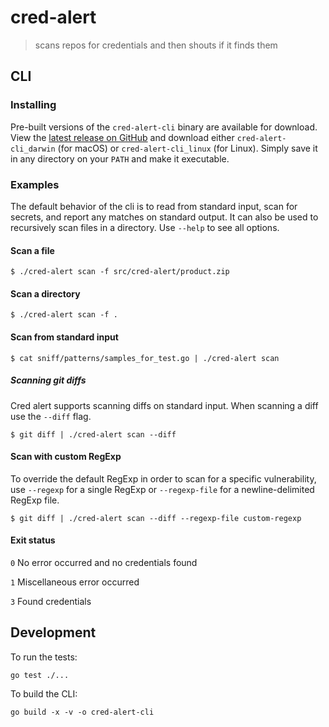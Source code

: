 # cred-alert

> scans repos for credentials and then shouts if it finds them

## CLI
### Installing

Pre-built versions of the `cred-alert-cli` binary are available for download. View the [latest
release on GitHub](https://github.com/pivotal-cf/cred-alert/releases/latest) and download either
`cred-alert-cli_darwin` (for macOS) or `cred-alert-cli_linux` (for Linux). Simply save it in any
directory on your `PATH` and make it executable.

### Examples

The default behavior of the cli is to read from standard input, scan for secrets, and report any
matches on standard output. It can also be used to recursively scan files in a directory.
Use `--help` to see all options.

#### Scan a file

    $ ./cred-alert scan -f src/cred-alert/product.zip

#### Scan a directory

    $ ./cred-alert scan -f .

#### Scan from standard input

    $ cat sniff/patterns/samples_for_test.go | ./cred-alert scan

##### Scanning git diffs

Cred alert supports scanning diffs on standard input. When scanning a diff use the
`--diff` flag.

    $ git diff | ./cred-alert scan --diff

#### Scan with custom RegExp

To override the default RegExp in order to scan for a specific vulnerability, use `--regexp`
for a single RegExp or `--regexp-file` for a newline-delimited RegExp file.

    $ git diff | ./cred-alert scan --diff --regexp-file custom-regexp

#### Exit status

  `0` No error occurred and no credentials found

  `1` Miscellaneous error occurred

  `3` Found credentials

## Development

To run the tests:

    go test ./...

To build the CLI:

    go build -x -v -o cred-alert-cli
